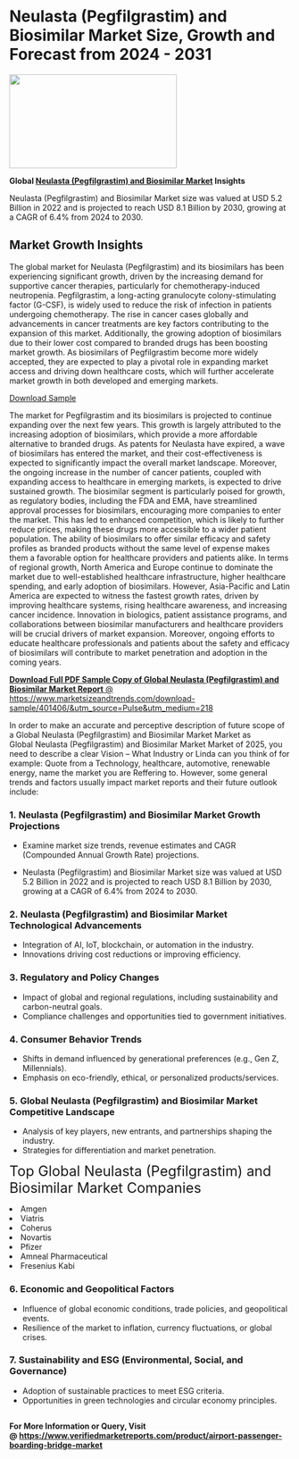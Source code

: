 <H1>Neulasta (Pegfilgrastim) and Biosimilar Market Size, Growth and Forecast from 2024 - 2031</H1><img class="aligncenter size-medium wp-image-584254" src="https://thirdeyenews.in/wp-content/uploads/2024/09/Global-Market-Research-300x168.jpeg" alt="" width="300" height="168" /><p><strong>Global&nbsp;<a href="https://www.marketsizeandtrends.com/download-sample/401406/&amp;utm_source=Pulse&amp;utm_medium=218">Neulasta (Pegfilgrastim) and Biosimilar Market</a> Insights</strong></p><p>Neulasta (Pegfilgrastim) and Biosimilar Market size was valued at USD 5.2 Billion in 2022 and is projected to reach USD 8.1 Billion by 2030, growing at a CAGR of 6.4% from 2024 to 2030.</p><p><h2>Market Growth Insights</h2> <p>The global market for Neulasta (Pegfilgrastim) and its biosimilars has been experiencing significant growth, driven by the increasing demand for supportive cancer therapies, particularly for chemotherapy-induced neutropenia. Pegfilgrastim, a long-acting granulocyte colony-stimulating factor (G-CSF), is widely used to reduce the risk of infection in patients undergoing chemotherapy. The rise in cancer cases globally and advancements in cancer treatments are key factors contributing to the expansion of this market. Additionally, the growing adoption of biosimilars due to their lower cost compared to branded drugs has been boosting market growth. As biosimilars of Pegfilgrastim become more widely accepted, they are expected to play a pivotal role in expanding market access and driving down healthcare costs, which will further accelerate market growth in both developed and emerging markets.</p> <p><a href="#">Download Sample</a></p> <p>The market for Pegfilgrastim and its biosimilars is projected to continue expanding over the next few years. This growth is largely attributed to the increasing adoption of biosimilars, which provide a more affordable alternative to branded drugs. As patents for Neulasta have expired, a wave of biosimilars has entered the market, and their cost-effectiveness is expected to significantly impact the overall market landscape. Moreover, the ongoing increase in the number of cancer patients, coupled with expanding access to healthcare in emerging markets, is expected to drive sustained growth. The biosimilar segment is particularly poised for growth, as regulatory bodies, including the FDA and EMA, have streamlined approval processes for biosimilars, encouraging more companies to enter the market. This has led to enhanced competition, which is likely to further reduce prices, making these drugs more accessible to a wider patient population. The ability of biosimilars to offer similar efficacy and safety profiles as branded products without the same level of expense makes them a favorable option for healthcare providers and patients alike. In terms of regional growth, North America and Europe continue to dominate the market due to well-established healthcare infrastructure, higher healthcare spending, and early adoption of biosimilars. However, Asia-Pacific and Latin America are expected to witness the fastest growth rates, driven by improving healthcare systems, rising healthcare awareness, and increasing cancer incidence. Innovation in biologics, patient assistance programs, and collaborations between biosimilar manufacturers and healthcare providers will be crucial drivers of market expansion. Moreover, ongoing efforts to educate healthcare professionals and patients about the safety and efficacy of biosimilars will contribute to market penetration and adoption in the coming years.</p> <p><a href="#"></p><p><span class=""><strong>Download Full PDF Sample Copy of Global Neulasta (Pegfilgrastim) and Biosimilar Market Report</strong> @ <a href="https://www.marketsizeandtrends.com/download-sample/401406/&amp;utm_source=Pulse&amp;utm_medium=218" target="_blank">https://www.marketsizeandtrends.com/download-sample/401406/&amp;utm_source=Pulse&amp;utm_medium=218</a></span></p><p>In order to make an accurate and perceptive description of future scope of a Global&nbsp;Neulasta (Pegfilgrastim) and Biosimilar Market Market as Global&nbsp;Neulasta (Pegfilgrastim) and Biosimilar Market Market of 2025, you need to describe a clear Vision &ndash; What Industry or Linda can you think of for example: Quote from a Technology, healthcare, automotive, renewable energy, name the market you are Reffering to. However, some general trends and factors usually impact market reports and their future outlook include:</p><h3>1.&nbsp;<strong>Neulasta (Pegfilgrastim) and Biosimilar Market Growth Projections</strong></h3><ul><li>Examine market size trends, revenue estimates and CAGR (Compounded Annual Growth Rate) projections.</li><li><p>Neulasta (Pegfilgrastim) and Biosimilar Market size was valued at USD 5.2 Billion in 2022 and is projected to reach USD 8.1 Billion by 2030, growing at a CAGR of 6.4% from 2024 to 2030.</p></li></ul><h3>2.&nbsp;<strong>Neulasta (Pegfilgrastim) and Biosimilar Market Technological Advancements</strong></h3><ul><li>Integration of AI, IoT, blockchain, or automation in the industry.</li><li>Innovations driving cost reductions or improving efficiency.</li></ul><h3>3.&nbsp;<strong>Regulatory and Policy Changes</strong></h3><ul><li>Impact of global and regional regulations, including sustainability and carbon-neutral goals.</li><li>Compliance challenges and opportunities tied to government initiatives.</li></ul><h3>4.&nbsp;<strong>Consumer Behavior Trends</strong></h3><ul><li>Shifts in demand influenced by generational preferences (e.g., Gen Z, Millennials).</li><li>Emphasis on eco-friendly, ethical, or personalized products/services.</li></ul><h3>5.&nbsp;<strong>Global Neulasta (Pegfilgrastim) and Biosimilar Market Competitive Landscape</strong></h3><ul><li>Analysis of key players, new entrants, and partnerships shaping the industry.</li><li>Strategies for differentiation and market penetration.</li></ul><p data-pm-slice="1 1 []"><span style="color: inherit; font-family: inherit; font-size: 25px;">Top Global Neulasta (Pegfilgrastim) and Biosimilar Market Companies</span></p><div class="" data-test-id=""><p><li>Amgen</li><li> Viatris</li><li> Coherus</li><li> Novartis</li><li> Pfizer</li><li> Amneal Pharmaceutical</li><li> Fresenius Kabi</li></p></div><h3>6.&nbsp;<strong>Economic and Geopolitical Factors</strong></h3><ul><li>Influence of global economic conditions, trade policies, and geopolitical events.</li><li>Resilience of the market to inflation, currency fluctuations, or global crises.</li></ul><h3>7.&nbsp;<strong>Sustainability and ESG (Environmental, Social, and Governance)</strong></h3><ul><li>Adoption of sustainable practices to meet ESG criteria.</li><li>Opportunities in green technologies and circular economy principles.</li></ul><h2><strong style="font-size: 14px;">For More Information or Query, Visit @&nbsp;</strong><a style="background-color: #ffffff; font-size: 14px;" href="https://www.marketsizeandtrends.com/report/neulasta-pegfilgrastim-and-biosimilar-market/" target="_blank">https://www.verifiedmarketreports.com/product/airport-passenger-boarding-bridge-market</a></h2>
